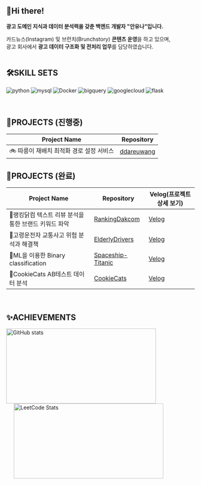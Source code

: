 ## 👋Hi there!
**광고 도메인 지식과 데이터 분석력을 갖춘 백엔드 개발자 "안유나"입니다.** </br>

카드뉴스(Instagram) 및 브런치(Brunchstory) **콘텐츠 운영**을 하고 있으며, </br>
광고 회사에서 **광고 데이터 구조화 및 전처리 업무**를 담당하였습니다.</br>
</br>

## 🛠SKILL SETS
![python](https://img.shields.io/badge/Python-3776AB.svg?&style=for-the-badge&logo=Python&logoColor=ECD53F)
![mysql](https://img.shields.io/badge/mysql-4479A1.svg?&style=for-the-badge&logo=mysql&logoColor=FFFFFF)
![Docker](https://img.shields.io/badge/docker-2496ED.svg?&style=for-the-badge&logo=docker&logoColor=FFFFFF)
![bigquery](https://img.shields.io/badge/googlebigquery-669DF6.svg?&style=for-the-badge&logo=googlebigquery&logoColor=FFFFFF)
![googlecloud](https://img.shields.io/badge/googlecloud-4285F4.svg?&style=for-the-badge&logo=googlecloud&logoColor=FFFFFF)
![flask](https://img.shields.io/badge/flask-000000.svg?&style=for-the-badge&logo=flask&logoColor=FFFFFF)

</br>

## 💽PROJECTS (진행중)
|Project Name|Repository|
|------|----|
|🚲 따릉이 재배치 최적화 경로 설정 서비스| [ddareuwang](https://github.com/Public-BIke-Project/ddareuwang)|

## 💽PROJECTS (완료)
|Project Name|Repository|Velog(프로젝트 상세 보기)|
|------|----|---|
|🍗랭킹닭컴 텍스트 리뷰 분석을 통한 브랜드 키워드 파악| [RankingDakcom](https://github.com/pompom33/RankingDakcom)|[Velog](https://velog.io/@pompom_33/%EB%9E%AD%ED%82%B9%EB%8B%AD%EC%BB%B4-%EC%A0%9C%ED%92%88-%EB%A6%AC%EB%B7%B0-%EB%B6%84%EC%84%9D)|
|🚕고령운전자 교통사고 위험 분석과 해결책|[ElderlyDrivers](https://github.com/pompom33/ElderlyDrivers)|[Velog](https://velog.io/@pompom_33/%EA%B3%A0%EB%A0%B9%EC%9A%B4%EC%A0%84%EC%9E%90-%EA%B5%90%ED%86%B5%EC%82%AC%EA%B3%A0-%EC%9B%90%EC%9D%B8-%EB%B6%84%EC%84%9D%EA%B3%BC-%ED%95%B4%EA%B2%B0%EC%B1%85)|
|🚀ML을 이용한 Binary classification|[Spaceship-Titanic](https://github.com/pompom33/Spaceship-Titanic)|[Velog](https://velog.io/@pompom_33/Spaceship-Titanic-Kaggle-%EA%B2%BD%EC%A7%84%EB%8C%80%ED%9A%8C)|
|🍪CookieCats AB테스트 데이터 분석|[CookieCats](https://github.com/pompom33/CookieCats)|[Velog](https://velog.io/@pompom_33/Cookie-Cats-AB-%ED%85%8C%EC%8A%A4%ED%8A%B8-%EA%B2%B0%EA%B3%BC-%EB%8D%B0%EC%9D%B4%ED%84%B0-%EB%B6%84%EC%84%9D)
</br>

## ✨ACHIEVEMENTS
<div align="left">
  <img src="https://github-readme-stats.vercel.app/api?username=pompom33&theme=dracula_icons=true" alt="GitHub stats" width="400" height="200" />
  <img src="https://leetcard.jacoblin.cool/YUNA_030?theme=wtf&font=Khula" alt="LeetCode Stats" width="400" height="200" style="margin-left:20px;" />
</div>


